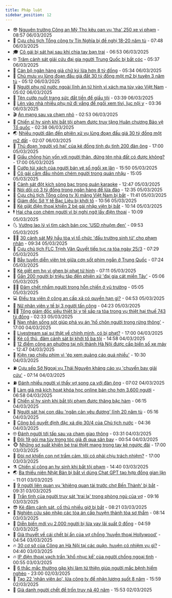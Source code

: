 ```yaml
---
title: Pháp luật
sidebar_position: 12
---
```


<!-- vnexpress-phap-luat:START -->
- 😎 [Nguyên trưởng Công an Mỹ Tho kêu oan vụ &#39;tha&#39; 250 xe vi phạm](https://vnexpress.net/nguyen-truong-cong-an-my-tho-keu-oan-vu-tha-250-xe-vi-pham-4857644.html) - 08:57 06/03/2025
- 🥰 [Cựu chủ tịch Tổng công ty Tín Nghĩa bị đề nghị 18-20 năm tù](https://vnexpress.net/cuu-chu-tich-tong-cong-ty-tin-nghia-bi-de-nghi-18-20-nam-tu-4857566.html) - 07:48 06/03/2025
- 🎓 [Cô gái bị sát hại sau khi chia tay bạn trai](https://vnexpress.net/co-gai-bi-sat-hai-sau-khi-chia-tay-ban-trai-4857587.html) - 06:53 06/03/2025
- 🤓 [Trăm cảnh sát giải cứu đại gia người Trung Quốc bị bắt cóc](https://vnexpress.net/tram-canh-sat-giai-cuu-dai-gia-nguoi-trung-quoc-bi-bat-coc-4856123.html) - 05:37 06/03/2025
- 🎊 [Cán bộ ngân hàng giả chữ ký lừa hơn 8 tỷ đồng](https://vnexpress.net/can-bo-ngan-hang-gia-chu-ky-lua-hon-8-ty-dong-4857545.html) - 05:34 06/03/2025
- 🙉 [Chủ mưu vụ lũng đoạn đấu giá đất 30 tỷ đồng một m2 bị tuyên 3 năm tù](https://vnexpress.net/chu-muu-vu-lung-doan-dau-gia-dat-30-ty-dong-mot-m2-bi-phat-3-nam-tu-4857507.html) - 05:12 06/03/2025
- 🤡 [Người phụ nữ nước ngoài lĩnh án tử hình vì xách ma túy vào Việt Nam](https://vnexpress.net/nguoi-phu-nu-nuoc-ngoai-linh-an-tu-hinh-vi-xach-ma-tuy-vao-viet-nam-4857528.html) - 05:02 06/03/2025
- 🗽 [Tên cướp nuốt trang sức đắt tiền để giấu tội](https://vnexpress.net/ten-cuop-nuot-trang-suc-hon-19-ty-dong-de-giau-toi-4857465.html) - 03:39 06/03/2025
- 🌋 [Lẻn vào nhà nhiều phụ nữ đi vắng để ngồi xem tivi, lục nội y](https://vnexpress.net/len-vao-nha-nhieu-phu-nu-di-vang-de-ngoi-xem-tivi-luc-noi-y-4857436.html) - 03:36 06/03/2025
- 🎬 [Án mạng sau va chạm nhỏ](https://vnexpress.net/an-mang-sau-va-cham-nho-4857414.html) - 02:53 06/03/2025
- 💯 [Chiến sĩ hy sinh khi bắt tội phạm được truy tặng Huân chương Bảo vệ Tổ quốc](https://vnexpress.net/chien-si-hy-sinh-khi-bat-toi-pham-duoc-truy-tang-huan-chuong-bao-ve-to-quoc-4857397.html) - 02:38 06/03/2025
- 🌏 [Nhiều người dân đến phiên xử vụ lũng đoạn đấu giá 30 tỷ đồng một m2 đất](https://vnexpress.net/nhieu-nguoi-dan-den-phien-xu-vu-lung-doan-dau-gia-30-ty-dong-mot-m2-dat-4857386.html) - 02:07 06/03/2025
- 🌊 [Thủ đoạn &#39;người vô hại&#39; của kẻ đồng tính dụ tình 200 đàn ông](https://vnexpress.net/thu-doan-dong-vai-nguoi-tot-cua-ke-hiep-dam-200-dan-ong-4857268.html) - 17:00 05/03/2025
- 💂 [Giấu chồng hùn vốn với người thân, đứng tên nhà đất có được không?](https://vnexpress.net/giau-chong-hun-von-voi-nguoi-than-dung-ten-nha-dat-co-duoc-khong-4856662.html) - 17:00 05/03/2025
- 🎡 [Cướp túi xách của người bán vé số ngồi xe lăn](https://vnexpress.net/cuop-tui-xach-cua-nguoi-ban-ve-so-ngoi-xe-lan-4857320.html) - 15:50 05/03/2025
- 🫶 [Cô gái cầm đầu nhóm chém người trong quán nhậu](https://vnexpress.net/co-gai-cam-dau-nhom-chem-nguoi-trong-quan-nhau-4857312.html) - 15:05 05/03/2025
- 🐲 [Cảnh sát đột kích sòng bạc trong quán karaoke](https://vnexpress.net/canh-sat-dot-kich-song-bac-trong-quan-karaoke-4857285.html) - 12:47 05/03/2025
- 🚀 [Nói dối có 3 tỷ đồng trong ngân hàng để lừa đảo](https://vnexpress.net/noi-doi-co-3-ty-dong-trong-ngan-hang-de-lua-dao-4857276.html) - 12:35 05/03/2025
- 🎊 [Cựu chủ tịch Tổng công ty Xi măng Việt Nam bị bắt](https://vnexpress.net/cuu-chu-tich-tong-cong-ty-xi-mang-viet-nam-bi-bat-4857277.html) - 11:41 05/03/2025
- 🤗 [Giám đốc Sở Y tế Bạc Liêu bị khởi tố](https://vnexpress.net/giam-doc-so-y-te-bac-lieu-bi-khoi-to-4857267.html) - 10:56 05/03/2025
- 🗽 [Kẻ giật điện thoại khiến 2 bé gái nhập viện bị bắt](https://vnexpress.net/dao-chich-giat-dien-thoai-khien-hai-be-gai-bi-thuong-4857235.html) - 10:14 05/03/2025
- 🕴 [Hai cha con chém người vì bị nghi ngờ lấy điện thoại](https://vnexpress.net/hai-cha-con-chem-nguoi-vi-bi-nghi-ngo-lay-dien-thoai-4857233.html) - 10:09 05/03/2025
- 🌜 [Vướng lao lý vì tìm cách bán cọc &#39;USD nhuộm đen&#39;](https://vnexpress.net/vuong-lao-ly-vi-tim-cach-ban-coc-usd-nhuom-den-4857190.html) - 09:53 05/03/2025
- 🧑‍🏫 [30 cảnh sát Mỹ hầu tòa vì tổ chức &#39;đấu trường sinh tử&#39; cho phạm nhân](https://vnexpress.net/30-canh-sat-my-hau-toa-vi-to-chuc-dau-truong-sinh-tu-cho-pham-nhan-4857132.html) - 09:34 05/03/2025
- 🦩 [Cựu chủ tịch FLC Trịnh Văn Quyết tiếp tục ra tòa ngày 25/3](https://vnexpress.net/cuu-chu-tich-flc-trinh-van-quyet-tiep-tuc-ra-toa-ngay-25-3-4857107.html) - 07:29 05/03/2025
- 💼 [Bẫy tuyển diễn viên trẻ giữa cơn sốt phim ngắn ở Trung Quốc](https://vnexpress.net/bay-tuyen-dien-vien-tre-giua-con-sot-phim-ngan-o-trung-quoc-4857091.html) - 07:24 05/03/2025
- 💫 [Kẻ giết em họ vì ghen bị phạt tử hình](https://vnexpress.net/ke-giet-em-ho-vi-ghen-bi-phat-tu-hinh-4857088.html) - 07:11 05/03/2025
- 🦅 [Gần 200 người bị triệu tập đến phiên xử &#39;đại gia cát miền Tây&#39;](https://vnexpress.net/gan-200-nguoi-bi-trieu-tap-den-phien-xu-dai-gia-cat-mien-tay-4857053.html) - 05:06 05/03/2025
- 🧑‍💻 [Đâm chết nhầm người trong hỗn chiến ở vũ trường](https://vnexpress.net/dam-chet-nham-nguoi-trong-hon-chien-o-vu-truong-4857078.html) - 05:05 05/03/2025
- 💻 [Điều tra viên ở công an cấp xã có quyền hạn gì?](https://vnexpress.net/dieu-tra-vien-o-cong-an-cap-xa-co-quyen-han-gi-4857045.html) - 04:53 05/03/2025
- 🤠 [Nữ nhân viên y tế bị 3 người tấn công](https://vnexpress.net/nu-nhan-vien-y-te-bi-3-nguoi-tan-cong-4856639.html) - 04:23 05/03/2025
- 🧑‍🏫 [Tổng giám đốc siêu thiết bị y tế sắp ra tòa trong vụ thiệt hại thuế 743 tỷ đồng](https://vnexpress.net/tong-giam-doc-sieu-thiet-bi-y-te-sap-ra-toa-trong-vu-thiet-hai-thue-743-ty-dong-4856945.html) - 02:33 05/03/2025
- 🌈 [Nạn nhân sống sót giúp phá vụ án &#39;hố chôn người trong rừng thông&#39;](https://vnexpress.net/nan-nhan-song-sot-giup-pha-vu-an-ho-chon-nguoi-trong-rung-thong-4856784.html) - 17:00 04/03/2025
- 🌮 [Livestream sai sự thật về chính mình, có bị phạt?](https://vnexpress.net/livestream-sai-su-that-ve-chinh-minh-co-bi-phat-4856328.html) - 17:00 04/03/2025
- 🐲 [Kẻ cố thủ, đâm cảnh sát bị khởi tố ba tội](https://vnexpress.net/ke-co-thu-dam-canh-sat-bi-khoi-to-ba-toi-4856844.html) - 14:58 04/03/2025
- 🧰 [12 điểm công an phường tại nội thành Hà Nội được cấp biển số xe máy](https://vnexpress.net/12-cong-an-phuong-tai-noi-thanh-ha-noi-duoc-cap-bien-so-xe-may-4856791.html) - 12:47 04/03/2025
- 💄 [Kiện rạp chiếu phim vì &#39;ép xem quảng cáo quá nhiều&#39;](https://vnexpress.net/kien-rap-chieu-phim-vi-ep-xem-quang-cao-qua-nhieu-4856732.html) - 10:30 04/03/2025
- ⛽️ [Cựu sếp Sở Ngoại vụ Thái Nguyên kháng cáo vụ &#39;chuyến bay giải cứu&#39;](https://vnexpress.net/cuu-sep-so-ngoai-vu-thai-nguyen-khang-cao-vu-chuyen-bay-giai-cuu-4856644.html) - 07:14 04/03/2025
- ⛽️ [Đánh nhiều người vì thấy vợ song ca với đàn ông](https://vnexpress.net/danh-nhieu-nguoi-vi-thay-vo-song-ca-voi-dan-ong-4856626.html) - 07:02 04/03/2025
- 💂 [Làm giả mã kích hoạt khóa học online bán cho hơn 3.600 người](https://vnexpress.net/lam-gia-ma-kich-hoat-khoa-hoc-online-ban-cho-hon-3-600-nguoi-4856568.html) - 06:58 04/03/2025
- 🤔 [Chiến sĩ hy sinh khi bắt tội phạm được thăng bậc hàm](https://vnexpress.net/chien-si-hy-sinh-khi-bat-toi-pham-duoc-thang-bac-ham-4856613.html) - 06:15 04/03/2025
- 🧐 [Người sát hại con dâu &#39;ngăn cản yêu đương&#39; lĩnh 20 năm tù](https://vnexpress.net/nguoi-sat-hai-con-dau-ngan-can-yeu-duong-linh-20-nam-tu-4856585.html) - 05:16 04/03/2025
- 🎃 [Công bố quyết định đặc xá dịp 30/4 của Chủ tịch nước](https://vnexpress.net/cong-bo-quyet-dinh-dac-xa-dip-30-4-cua-chu-tich-nuoc-4856528.html) - 04:36 04/03/2025
- 🤓 [Đánh người tới tấp sau va chạm giao thông](https://vnexpress.net/danh-nguoi-toi-tap-sau-va-cham-giao-thong-4856513.html) - 03:31 04/03/2025
- 💃 [Đội 19 gói ma túy trong tóc giả đi qua sân bay](https://vnexpress.net/doi-19-goi-ma-tuy-trong-toc-gia-di-qua-san-bay-4856371.html) - 00:54 04/03/2025
- 🐵 [Những sơ suất khiến bé trai thiệt mạng trong tay kẻ ngược đãi](https://vnexpress.net/nhung-so-suat-day-be-trai-5-tuoi-vao-tay-ke-nguoc-dai-4856325.html) - 17:00 03/03/2025
- 🤖 [Đòi nợ khiến con nợ trầm cảm, tôi có phải chịu trách nhiệm?](https://vnexpress.net/doi-no-khien-con-no-tram-cam-toi-co-phai-chiu-trach-nhiem-4855047.html) - 17:00 03/03/2025
- ⚗️ [Chiến sĩ công an hy sinh khi bắt tội phạm](https://vnexpress.net/chien-si-cong-an-hy-sinh-khi-bat-toi-pham-4856362.html) - 14:40 03/03/2025
- 🌏 [Ba thiếu niên Nhật Bản bị bắt vì dùng Chat GPT tạo hợp đồng gian lận](https://vnexpress.net/ba-thieu-nien-nhat-ban-bi-bat-vi-dung-chat-gpt-tao-hop-dong-gian-lan-4856308.html) - 11:01 03/03/2025
- 🦆 [9 người liên quan vụ &#39;khiêng quan tài trước chợ Bến Thành&#39; bị bắt](https://vnexpress.net/9-nguoi-lien-quan-vu-khieng-quan-tai-truoc-cho-ben-thanh-bi-bat-4856267.html) - 09:31 03/03/2025
- 🐎 [Trần tình của người truy sát &#39;trai lạ&#39; trong phòng ngủ của vợ](https://vnexpress.net/tran-tinh-cua-nguoi-truy-sat-trai-la-trong-phong-ngu-cua-vo-4856183.html) - 09:16 03/03/2025
- 😎 [Kẻ đâm cảnh sát, cố thủ nhiều giờ bị bắt](https://vnexpress.net/ke-dam-canh-sat-co-thu-nhieu-gio-bi-bat-4856218.html) - 08:21 03/03/2025
- 💪 [Nghiên cứu sáp nhập các tòa án cấp huyện thành tòa sơ thẩm](https://vnexpress.net/nghien-cuu-sap-nhap-cac-tand-cap-huyen-thanh-toa-so-tham-4856196.html) - 08:14 03/03/2025
- 🤡 [Diễn biến mới vụ 2.000 người bị lừa vay lãi suất 0 đồng](https://vnexpress.net/dien-bien-moi-vu-2-000-nguoi-bi-lua-vay-lai-suat-0-dong-4856138.html) - 04:59 03/03/2025
- 🌁 [Giả thuyết về cái chết bí ẩn của vợ chồng &#39;huyền thoại Hollywood&#39;](https://vnexpress.net/gia-thuyet-ve-cai-chet-bi-an-cua-vo-chong-huyen-thoai-hollywood-4856132.html) - 04:54 03/03/2025
- 🔥 [30 cơ sở của Công an Hà Nội tại các quận, huyện có nhiệm vụ gì?](https://vnexpress.net/30-co-so-cua-cong-an-ha-noi-tai-cac-quan-huyen-co-nhiem-vu-gi-4856119.html) - 04:40 03/03/2025
- 🔥 [IP điện thoại vạch trần &#39;khổ nhục kế&#39; của người chồng ngoại tình](https://vnexpress.net/ip-dien-thoai-vach-tran-kho-nhuc-ke-cua-nguoi-chong-ngoai-tinh-4855909.html) - 00:55 03/03/2025
- 👺 [6 thắc mắc thường gặp khi làm từ thiện giúp người mắc bệnh hiểm nghèo](https://vnexpress.net/6-thac-mac-thuong-gap-khi-lam-tu-thien-giup-nguoi-mac-benh-hiem-ngheo-4855494.html) - 23:00 02/03/2025
- 🎊 [Tạo 22 &#39;nhân viên ảo&#39;, lừa công ty để nhận lương suốt 8 năm](https://vnexpress.net/tao-22-nhan-vien-ao-lua-cong-ty-de-nhan-luong-suot-8-nam-4855872.html) - 15:59 02/03/2025
- 🎊 [Giả danh người chết để trốn truy nã 40 năm](https://vnexpress.net/gia-danh-nguoi-chet-de-tron-truy-na-40-nam-4855864.html) - 15:53 02/03/2025<!-- vnexpress-phap-luat:END -->
